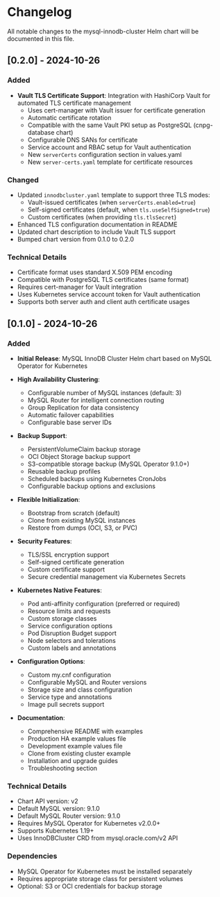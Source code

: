 # Changelog

All notable changes to the mysql-innodb-cluster Helm chart will be documented in this file.

## [0.2.0] - 2024-10-26

### Added

- **Vault TLS Certificate Support**: Integration with HashiCorp Vault for automated TLS certificate management
  - Uses cert-manager with Vault issuer for certificate generation
  - Automatic certificate rotation
  - Compatible with the same Vault PKI setup as PostgreSQL (cnpg-database chart)
  - Configurable DNS SANs for certificate
  - Service account and RBAC setup for Vault authentication
  - New `serverCerts` configuration section in values.yaml
  - New `server-certs.yaml` template for certificate resources

### Changed

- Updated `innodbcluster.yaml` template to support three TLS modes:
  - Vault-issued certificates (when `serverCerts.enabled=true`)
  - Self-signed certificates (default, when `tls.useSelfSigned=true`)
  - Custom certificates (when providing `tls.tlsSecret`)
- Enhanced TLS configuration documentation in README
- Updated chart description to include Vault TLS support
- Bumped chart version from 0.1.0 to 0.2.0

### Technical Details

- Certificate format uses standard X.509 PEM encoding
- Compatible with PostgreSQL TLS certificates (same format)
- Requires cert-manager for Vault integration
- Uses Kubernetes service account token for Vault authentication
- Supports both server auth and client auth certificate usages

## [0.1.0] - 2024-10-26

### Added

- **Initial Release**: MySQL InnoDB Cluster Helm chart based on MySQL Operator for Kubernetes
- **High Availability Clustering**:
  - Configurable number of MySQL instances (default: 3)
  - MySQL Router for intelligent connection routing
  - Group Replication for data consistency
  - Automatic failover capabilities
  - Configurable base server IDs

- **Backup Support**:
  - PersistentVolumeClaim backup storage
  - OCI Object Storage backup support
  - S3-compatible storage backup (MySQL Operator 9.1.0+)
  - Reusable backup profiles
  - Scheduled backups using Kubernetes CronJobs
  - Configurable backup options and exclusions

- **Flexible Initialization**:
  - Bootstrap from scratch (default)
  - Clone from existing MySQL instances
  - Restore from dumps (OCI, S3, or PVC)

- **Security Features**:
  - TLS/SSL encryption support
  - Self-signed certificate generation
  - Custom certificate support
  - Secure credential management via Kubernetes Secrets

- **Kubernetes Native Features**:
  - Pod anti-affinity configuration (preferred or required)
  - Resource limits and requests
  - Custom storage classes
  - Service configuration options
  - Pod Disruption Budget support
  - Node selectors and tolerations
  - Custom labels and annotations

- **Configuration Options**:
  - Custom my.cnf configuration
  - Configurable MySQL and Router versions
  - Storage size and class configuration
  - Service type and annotations
  - Image pull secrets support

- **Documentation**:
  - Comprehensive README with examples
  - Production HA example values file
  - Development example values file
  - Clone from existing cluster example
  - Installation and upgrade guides
  - Troubleshooting section

### Technical Details

- Chart API version: v2
- Default MySQL version: 9.1.0
- Default MySQL Router version: 9.1.0
- Requires MySQL Operator for Kubernetes v2.0.0+
- Supports Kubernetes 1.19+
- Uses InnoDBCluster CRD from mysql.oracle.com/v2 API

### Dependencies

- MySQL Operator for Kubernetes must be installed separately
- Requires appropriate storage class for persistent volumes
- Optional: S3 or OCI credentials for backup storage
